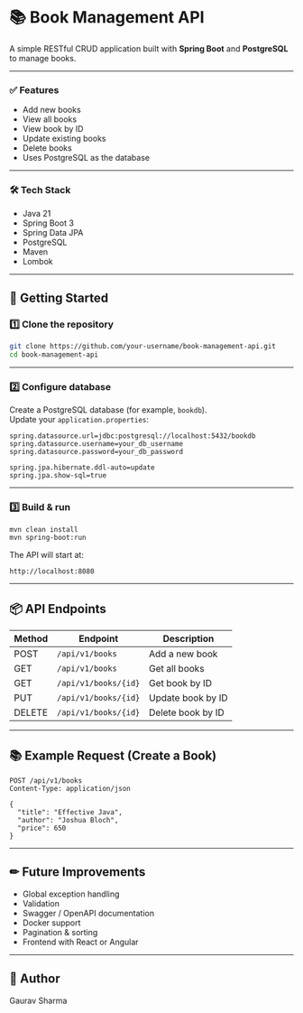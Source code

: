 # 📚 Book Management API

A simple RESTful CRUD application built with **Spring Boot** and **PostgreSQL** to manage books.

---

### ✅ **Features**
- Add new books
- View all books
- View book by ID
- Update existing books
- Delete books
- Uses PostgreSQL as the database

---

### 🛠 **Tech Stack**
- Java 21
- Spring Boot 3
- Spring Data JPA
- PostgreSQL
- Maven
- Lombok

---

## 🚀 **Getting Started**

### 1️⃣ Clone the repository
```bash
git clone https://github.com/your-username/book-management-api.git
cd book-management-api
```

---

### 2️⃣ Configure database
Create a PostgreSQL database (for example, `bookdb`).  
Update your `application.properties`:

```properties
spring.datasource.url=jdbc:postgresql://localhost:5432/bookdb
spring.datasource.username=your_db_username
spring.datasource.password=your_db_password

spring.jpa.hibernate.ddl-auto=update
spring.jpa.show-sql=true
```

---

### 3️⃣ Build & run
```bash
mvn clean install
mvn spring-boot:run
```

The API will start at:
```
http://localhost:8080
```

---

## 📦 **API Endpoints**

| Method | Endpoint | Description |
|--|--|--|
| POST | `/api/v1/books` | Add a new book |
| GET | `/api/v1/books` | Get all books |
| GET | `/api/v1/books/{id}` | Get book by ID |
| PUT | `/api/v1/books/{id}` | Update book by ID |
| DELETE | `/api/v1/books/{id}` | Delete book by ID |

---

## 📚 **Example Request (Create a Book)**
```http
POST /api/v1/books
Content-Type: application/json

{
  "title": "Effective Java",
  "author": "Joshua Bloch",
  "price": 650
}
```

---

## ✏ **Future Improvements**
- Global exception handling
- Validation
- Swagger / OpenAPI documentation
- Docker support
- Pagination & sorting
- Frontend with React or Angular

---

## 👤 **Author**
Gaurav Sharma